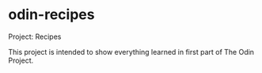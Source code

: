 # odin-recipes
Project: Recipes

This project is intended to show everything learned in first part of The Odin Project.
